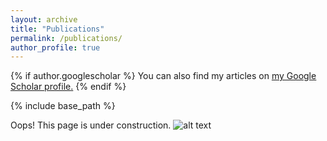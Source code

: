 ```yaml
---
layout: archive
title: "Publications"
permalink: /publications/
author_profile: true
---
```


{% if author.googlescholar %}
  You can also find my articles on <u><a href="{{author.googlescholar}}">my Google Scholar profile</a>.</u>
{% endif %}

{% include base_path %}


Oops! This page is under construction.
![alt text][construction]

[construction]: brandonneth.github.io/images/pikaconstruction.gif